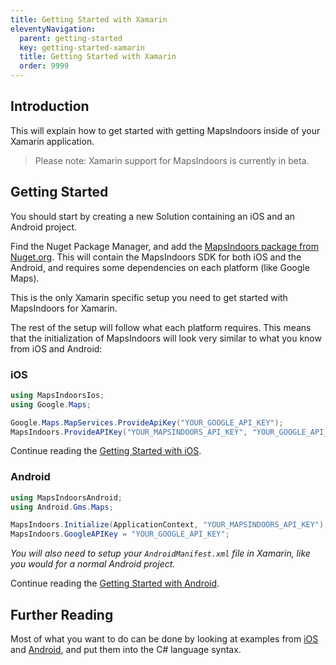 ```yaml
---
title: Getting Started with Xamarin
eleventyNavigation:
  parent: getting-started
  key: getting-started-xamarin
  title: Getting Started with Xamarin
  order: 9999
---
```


## Introduction

This will explain how to get started with getting MapsIndoors inside of your Xamarin application.

> Please note: Xamarin support for MapsIndoors is currently in beta.

## Getting Started

You should start by creating a new Solution containing an iOS and an Android project.

Find the Nuget Package Manager, and add the [MapsIndoors package from Nuget.org](https://www.nuget.org/packages/MapsIndoors/). This will contain the MapsIndoors SDK for both iOS and the Android, and requires some dependencies on each platform (like Google Maps).

This is the only Xamarin specific setup you need to get started with MapsIndoors for Xamarin.

The rest of the setup will follow what each platform requires. This means that the initialization of MapsIndoors will look very similar to what you know from iOS and Android:

### iOS

```csharp
using MapsIndoorsIos;
using Google.Maps;

Google.Maps.MapServices.ProvideApiKey("YOUR_GOOGLE_API_KEY");
MapsIndoors.ProvideAPIKey("YOUR_MAPSINDOORS_API_KEY", "YOUR_GOOGLE_API_KEY");
```

Continue reading the [Getting Started with iOS](/ios/v3/getting-started/#get-your-google-maps-api-keys).

### Android

```csharp
using MapsIndoorsAndroid;
using Android.Gms.Maps;

MapsIndoors.Initialize(ApplicationContext, "YOUR_MAPSINDOORS_API_KEY");
MapsIndoors.GoogleAPIKey = "YOUR_GOOGLE_API_KEY";
```

_You will also need to setup your `AndroidManifest.xml` file in Xamarin, like you would for a normal Android project._

Continue reading the [Getting Started with Android](/android/v3/#setup-google-maps).

## Further Reading

Most of what you want to do can be done by looking at examples from [iOS](/ios/v3/) and [Android](/android/v3/), and put them into the C# language syntax.
